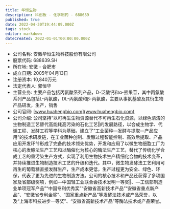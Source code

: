 ```yaml
---
title: 华恒生物
description: 科创板 - 化学制药 - 688639
published: true
date: 2022-04-30T19:44:09.000Z
tags: stock
editor: markdown
dateCreated: 2022-01-01T00:00:00.000Z
---
```


- 公司名称: 安徽华恒生物科技股份有限公司
- 股票代码: 688639.SH
- 所在地: 安徽 - 合肥市
- 成立日期: 2005年04月13日
- 注册资本: 10,840万元
- 法定代表人: 郭恒华
- 主营业务: 主要产品包括丙氨酸系列产品，D-泛酸钙和α-熊果苷，其中丙氨酸系列产品包括L-丙氨酸，DL-丙氨酸和β-丙氨酸，主要从事氨基酸及其衍生物产品研发，生产，销售
- 公司官网: [www.huahengbio.com](www.huahengbio.com)
- 公司介绍: 公司坚持“以可再生生物资源替代不可再生石化资源，以绿色清洁的生物制造工艺替代高能耗高污染的石化工艺‖的发展路径，以合成生物学、代谢工程、发酵工程等学科为基础，建立了“工业菌种—发酵与提取—产品应用”的技术研发链，在工业菌种创制、发酵过程智能控制、高效后提取、产品应用开发环节形成了完备的技术领先优势，开发和应用了以微生物细胞工厂为核心的发酵法生产工艺和以酶催化为核心的酶法生产工艺，替代了传统化学合成工艺的重污染生产方式，实现了利用生物技术生产精细化合物的技术变革，并持续推进生物制造技术工艺的升级和迭代。其中，微生物发酵法工艺利用可再生的葡萄糖直接发酵生产，生产成本更低，生产过程更为安全、绿色、环保，代表了更为先进的生物制造方法。公司的核心技术和产品还获得了多项国家及省部级奖项，例如―中国轻工业联合会技术发明一等奖‖、―工信部制造业单项冠军产品”“中国专利优秀奖”“安徽省高新技术产品”“安徽省重点新产品”、“安徽省专利金奖”、“国家重点新产品”等发酵法技术或产品荣誉，以及“上海市科技进步一等奖”、“安徽省高新技术产品”等酶法技术或产品荣誉。


